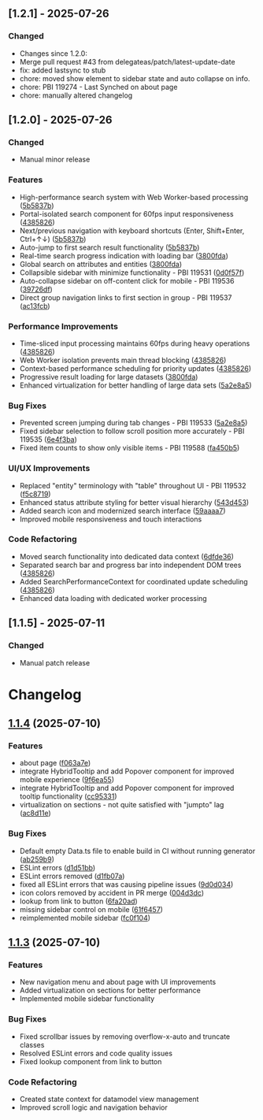 ## [1.2.1] - 2025-07-26

### Changed
- Changes since 1.2.0:
- Merge pull request #43 from delegateas/patch/latest-update-date
- fix: added lastsync to stub
- chore: moved show element to sidebar state and auto collapse on info.
- chore: PBI 119274 - Last Synched on about page
- chore: manually altered changelog

## [1.2.0] - 2025-07-26

### Changed
- Manual minor release

### Features

* High-performance search system with Web Worker-based processing ([5b5837b](https://github.com/delegateas/DataModelViewer/commit/5b5837b))
* Portal-isolated search component for 60fps input responsiveness ([4385826](https://github.com/delegateas/DataModelViewer/commit/4385826))
* Next/previous navigation with keyboard shortcuts (Enter, Shift+Enter, Ctrl+↑↓) ([5b5837b](https://github.com/delegateas/DataModelViewer/commit/5b5837b))
* Auto-jump to first search result functionality ([5b5837b](https://github.com/delegateas/DataModelViewer/commit/5b5837b))
* Real-time search progress indication with loading bar ([3800fda](https://github.com/delegateas/DataModelViewer/commit/3800fda))
* Global search on attributes and entities ([3800fda](https://github.com/delegateas/DataModelViewer/commit/3800fda))
* Collapsible sidebar with minimize functionality - PBI 119531 ([0d0f57f](https://github.com/delegateas/DataModelViewer/commit/0d0f57f))
* Auto-collapse sidebar on off-content click for mobile - PBI 119536 ([39726df](https://github.com/delegateas/DataModelViewer/commit/39726df))
* Direct group navigation links to first section in group - PBI 119537 ([ac13fcb](https://github.com/delegateas/DataModelViewer/commit/ac13fcb))

### Performance Improvements

* Time-sliced input processing maintains 60fps during heavy operations ([4385826](https://github.com/delegateas/DataModelViewer/commit/4385826))
* Web Worker isolation prevents main thread blocking ([4385826](https://github.com/delegateas/DataModelViewer/commit/4385826))
* Context-based performance scheduling for priority updates ([4385826](https://github.com/delegateas/DataModelViewer/commit/4385826))
* Progressive result loading for large datasets ([3800fda](https://github.com/delegateas/DataModelViewer/commit/3800fda))
* Enhanced virtualization for better handling of large data sets ([5a2e8a5](https://github.com/delegateas/DataModelViewer/commit/5a2e8a5))

### Bug Fixes

* Prevented screen jumping during tab changes - PBI 119533 ([5a2e8a5](https://github.com/delegateas/DataModelViewer/commit/5a2e8a5))
* Fixed sidebar selection to follow scroll position more accurately - PBI 119535 ([6e4f3ba](https://github.com/delegateas/DataModelViewer/commit/6e4f3ba))
* Fixed item counts to show only visible items - PBI 119588 ([fa450b5](https://github.com/delegateas/DataModelViewer/commit/fa450b5))

### UI/UX Improvements

* Replaced "entity" terminology with "table" throughout UI - PBI 119532 ([f5c8719](https://github.com/delegateas/DataModelViewer/commit/f5c8719))
* Enhanced status attribute styling for better visual hierarchy ([543d453](https://github.com/delegateas/DataModelViewer/commit/543d453))
* Added search icon and modernized search interface ([59aaaa7](https://github.com/delegateas/DataModelViewer/commit/59aaaa7))
* Improved mobile responsiveness and touch interactions

### Code Refactoring

* Moved search functionality into dedicated data context ([6dfde36](https://github.com/delegateas/DataModelViewer/commit/6dfde36))
* Separated search bar and progress bar into independent DOM trees ([4385826](https://github.com/delegateas/DataModelViewer/commit/4385826))
* Added SearchPerformanceContext for coordinated update scheduling ([4385826](https://github.com/delegateas/DataModelViewer/commit/4385826))
* Enhanced data loading with dedicated worker processing

## [1.1.5] - 2025-07-11

### Changed
- Manual patch release

# Changelog

## [1.1.4](https://github.com/delegateas/DataModelViewer/compare/website-v1.1.3...website-v1.1.4) (2025-07-10)


### Features

* about page ([f063a7e](https://github.com/delegateas/DataModelViewer/commit/f063a7e0cd20cf1a94adc6a394920368ed6203bd))
* integrate HybridTooltip and add Popover component for improved mobile experience ([9f6ea55](https://github.com/delegateas/DataModelViewer/commit/9f6ea55503ee5cd626a92f03ba8d91420f8a8c31))
* integrate HybridTooltip and add Popover component for improved tooltip functionality ([cc95331](https://github.com/delegateas/DataModelViewer/commit/cc95331d5032bad1d78674f86b7d507cd211301e))
* virtualization on sections - not quite satisfied with "jumpto" lag ([ac8d11e](https://github.com/delegateas/DataModelViewer/commit/ac8d11e2be93c698416cdfa8c2ec29c1f00b2931))


### Bug Fixes

* Default empty Data.ts file to enable build in CI without running generator ([ab259b9](https://github.com/delegateas/DataModelViewer/commit/ab259b985adfd3748917b118fa6d2e12ed96a93c))
* ESLint errors ([d1d51bb](https://github.com/delegateas/DataModelViewer/commit/d1d51bb3585c2bfea483fdab40c7b2c2cd7315e0))
* ESLint errors removed ([d1fb07a](https://github.com/delegateas/DataModelViewer/commit/d1fb07a05c00dc95620ae692a1230408ef7553e5))
* fixed all ESLint errors that was causing pipeline issues ([9d0d034](https://github.com/delegateas/DataModelViewer/commit/9d0d034daa7b986e84347aa982e045db22a8605a))
* icon colors removed by accident in PR merge ([004d3dc](https://github.com/delegateas/DataModelViewer/commit/004d3dcb8a9c4555fb60e1511da104fc27bfad17))
* lookup from link to button ([6fa20ad](https://github.com/delegateas/DataModelViewer/commit/6fa20adaef32c84c0f73e7b898b4e3aa98d76bb7))
* missing sidebar control on mobile ([61f6457](https://github.com/delegateas/DataModelViewer/commit/61f645744b06d9c5db2c08fabad3cc7b284e0254))
* reimplemented mobile sidebar ([fc0f104](https://github.com/delegateas/DataModelViewer/commit/fc0f10421a865f1b4345e1b7cea20a7234079dc7))

## [1.1.3](https://github.com/delegateas/DataModelViewer/compare/v1.1.2...v1.1.3) (2025-07-10)

### Features

* New navigation menu and about page with UI improvements
* Added virtualization on sections for better performance
* Implemented mobile sidebar functionality

### Bug Fixes

* Fixed scrollbar issues by removing overflow-x-auto and truncate classes
* Resolved ESLint errors and code quality issues
* Fixed lookup component from link to button

### Code Refactoring

* Created state context for datamodel view management
* Improved scroll logic and navigation behavior
